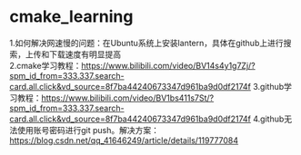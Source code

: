 # cmake_learning
1.如何解决网速慢的问题：在Ubuntu系统上安装lantern，具体在github上进行搜索，上传和下载速度有明显提高  
2.cmake学习教程：https://www.bilibili.com/video/BV14s4y1g7Zj/?spm_id_from=333.337.search-card.all.click&vd_source=8f7ba44240673347d961ba9d0df2174f
3.github学习教程：https://www.bilibili.com/video/BV1bs411s7St/?spm_id_from=333.337.search-card.all.click&vd_source=8f7ba44240673347d961ba9d0df2174f
4.github无法使用账号密码进行git push。解决方案：https://blog.csdn.net/qq_41646249/article/details/119777084
